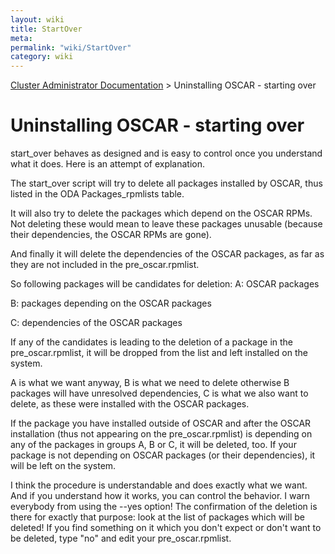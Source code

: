 ```yaml
---
layout: wiki
title: StartOver
meta: 
permalink: "wiki/StartOver"
category: wiki
---
```

<!-- Name: StartOver -->
<!-- Version: 2 -->
<!-- Author: bli -->

[Cluster Administrator Documentation](wiki/UserDocs) > Uninstalling OSCAR - starting over

# Uninstalling OSCAR - starting over

start_over behaves as designed and is easy to control once you understand what
it does. Here is an attempt of explanation.

The start_over script will try to delete all packages installed by OSCAR, thus
listed in the ODA Packages_rpmlists table.

It will also try to delete the packages which depend on the OSCAR RPMs. Not
deleting these would mean to leave these packages unusable (because their
dependencies, the OSCAR RPMs are gone).

And finally it will delete the dependencies of the OSCAR packages, as far as
they are not included in the pre_oscar.rpmlist.

So following packages will be candidates for deletion:
 A: OSCAR packages

 B: packages depending on the OSCAR packages

 C: dependencies of the OSCAR packages

If any of the candidates is leading to the deletion of a package in the
pre_oscar.rpmlist, it will be dropped from the list and left installed on the
system.

A is what we want anyway, B is what we need to delete otherwise B packages
will have unresolved dependencies, C is what we also want to delete, as these
were installed with the OSCAR packages.

If the package you have installed outside of OSCAR and after the OSCAR
installation (thus not appearing on the pre_oscar.rpmlist) is depending on any
of the packages in groups A, B or C, it will be deleted, too. If your package
is not depending on OSCAR packages (or their dependencies), it will be left on
the system.

I think the procedure is understandable and does exactly what we want. And if
you understand how it works, you can control the behavior. I warn everybody
from using the --yes option! The confirmation of the deletion is there for
exactly that purpose: look at the list of packages which will be deleted! If
you find something on it which you don't expect or don't want to be deleted,
type "no" and edit your pre_oscar.rpmlist.
